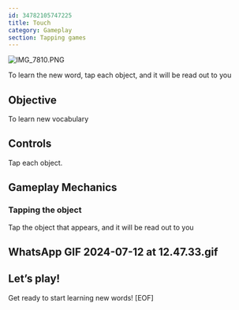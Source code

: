 ```yaml
---
id: 34782105747225
title: Touch
category: Gameplay
section: Tapping games
---
```

![IMG_7810.PNG](https://help.studycat.com/hc/article_attachments/34782105723161)

To learn the new word, tap each object, and it will be read out to you

Objective
---------

To learn new vocabulary

Controls
--------

Tap each object.

Gameplay Mechanics
------------------

### Tapping the object

Tap the object that appears, and it will be read out to you

WhatsApp GIF 2024-07-12 at 12.47.33.gif
---------------------------------------

Let’s play!
-----------

Get ready to start learning new words!
[EOF]
